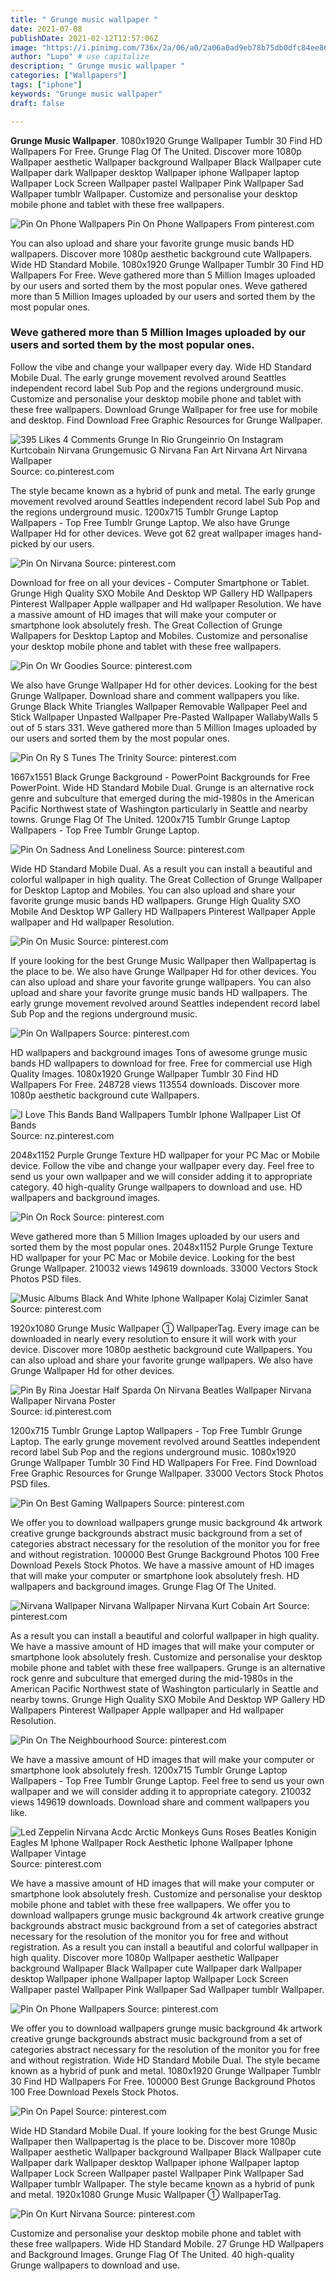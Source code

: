 ```yaml
---
title: " Grunge music wallpaper "
date: 2021-07-08
publishDate: 2021-02-12T12:57:06Z
image: "https://i.pinimg.com/736x/2a/06/a0/2a06a0ad9eb78b75db0dfc84ee861f56.jpg"
author: "Lupo" # use capitalize
description: " Grunge music wallpaper "
categories: ["Wallpapers"]
tags: ["iphone"]
keywords: "Grunge music wallpaper"
draft: false

---
```



**Grunge Music Wallpaper**. 1080x1920 Grunge Wallpaper Tumblr 30 Find HD Wallpapers For Free. Grunge Flag Of The United. Discover more 1080p Wallpaper aesthetic Wallpaper background Wallpaper Black Wallpaper cute Wallpaper dark Wallpaper desktop Wallpaper iphone Wallpaper laptop Wallpaper Lock Screen Wallpaper pastel Wallpaper Pink Wallpaper Sad Wallpaper tumblr Wallpaper. Customize and personalise your desktop mobile phone and tablet with these free wallpapers.

![Pin On Phone Wallpapers](https://i.pinimg.com/originals/3d/4a/3a/3d4a3a83e184c5817717c08ca1c5b2dc.jpg "Pin On Phone Wallpapers")
Pin On Phone Wallpapers From pinterest.com


You can also upload and share your favorite grunge music bands HD wallpapers. Discover more 1080p aesthetic background cute Wallpapers. Wide HD Standard Mobile. 1080x1920 Grunge Wallpaper Tumblr 30 Find HD Wallpapers For Free. Weve gathered more than 5 Million Images uploaded by our users and sorted them by the most popular ones. Weve gathered more than 5 Million Images uploaded by our users and sorted them by the most popular ones.

### Weve gathered more than 5 Million Images uploaded by our users and sorted them by the most popular ones.

Follow the vibe and change your wallpaper every day. Wide HD Standard Mobile Dual. The early grunge movement revolved around Seattles independent record label Sub Pop and the regions underground music. Customize and personalise your desktop mobile phone and tablet with these free wallpapers. Download Grunge Wallpaper for free use for mobile and desktop. Find Download Free Graphic Resources for Grunge Wallpaper.


![395 Likes 4 Comments Grunge In Rio Grungeinrio On Instagram Kurtcobain Nirvana Grungemusic G Nirvana Fan Art Nirvana Art Nirvana Wallpaper](https://i.pinimg.com/originals/c6/e3/ea/c6e3ea1cda1f32b6fe68cd1d1cd610a5.jpg "395 Likes 4 Comments Grunge In Rio Grungeinrio On Instagram Kurtcobain Nirvana Grungemusic G Nirvana Fan Art Nirvana Art Nirvana Wallpaper")
Source: co.pinterest.com

The style became known as a hybrid of punk and metal. The early grunge movement revolved around Seattles independent record label Sub Pop and the regions underground music. 1200x715 Tumblr Grunge Laptop Wallpapers - Top Free Tumblr Grunge Laptop. We also have Grunge Wallpaper Hd for other devices. Weve got 62 great wallpaper images hand-picked by our users.

![Pin On Nirvana](https://i.pinimg.com/736x/e5/46/bf/e546bfd629c089fe7187acf03b0751b9.jpg "Pin On Nirvana")
Source: pinterest.com

Download for free on all your devices - Computer Smartphone or Tablet. Grunge High Quality SXO Mobile And Desktop WP Gallery HD Wallpapers Pinterest Wallpaper Apple wallpaper and Hd wallpaper Resolution. We have a massive amount of HD images that will make your computer or smartphone look absolutely fresh. The Great Collection of Grunge Wallpapers for Desktop Laptop and Mobiles. Customize and personalise your desktop mobile phone and tablet with these free wallpapers.

![Pin On Wr Goodies](https://i.pinimg.com/originals/e0/7a/7d/e07a7d5b2a61b1ac8f44dd3916d72427.jpg "Pin On Wr Goodies")
Source: pinterest.com

We also have Grunge Wallpaper Hd for other devices. Looking for the best Grunge Wallpaper. Download share and comment wallpapers you like. Grunge Black White Triangles Wallpaper Removable Wallpaper Peel and Stick Wallpaper Unpasted Wallpaper Pre-Pasted Wallpaper WallabyWalls 5 out of 5 stars 331. Weve gathered more than 5 Million Images uploaded by our users and sorted them by the most popular ones.

![Pin On Ry S Tunes The Trinity](https://i.pinimg.com/originals/ef/88/14/ef881402472db98caf45fd33bc9310dc.jpg "Pin On Ry S Tunes The Trinity")
Source: pinterest.com

1667x1551 Black Grunge Background - PowerPoint Backgrounds for Free PowerPoint. Wide HD Standard Mobile Dual. Grunge is an alternative rock genre and subculture that emerged during the mid-1980s in the American Pacific Northwest state of Washington particularly in Seattle and nearby towns. Grunge Flag Of The United. 1200x715 Tumblr Grunge Laptop Wallpapers - Top Free Tumblr Grunge Laptop.

![Pin On Sadness And Loneliness](https://i.pinimg.com/474x/5c/5c/13/5c5c13f7693a546cc9a8123e89ab36c2.jpg "Pin On Sadness And Loneliness")
Source: pinterest.com

Wide HD Standard Mobile Dual. As a result you can install a beautiful and colorful wallpaper in high quality. The Great Collection of Grunge Wallpaper for Desktop Laptop and Mobiles. You can also upload and share your favorite grunge music bands HD wallpapers. Grunge High Quality SXO Mobile And Desktop WP Gallery HD Wallpapers Pinterest Wallpaper Apple wallpaper and Hd wallpaper Resolution.

![Pin On Music](https://i.pinimg.com/originals/94/d7/ef/94d7ef124e66597e7d1e58a370454d2a.jpg "Pin On Music")
Source: pinterest.com

If youre looking for the best Grunge Music Wallpaper then Wallpapertag is the place to be. We also have Grunge Wallpaper Hd for other devices. You can also upload and share your favorite grunge wallpapers. You can also upload and share your favorite grunge music bands HD wallpapers. The early grunge movement revolved around Seattles independent record label Sub Pop and the regions underground music.

![Pin On Wallpapers](https://i.pinimg.com/736x/29/2a/37/292a37606c7b842261328d78973d4e57.jpg "Pin On Wallpapers")
Source: pinterest.com

HD wallpapers and background images Tons of awesome grunge music bands HD wallpapers to download for free. Free for commercial use High Quality Images. 1080x1920 Grunge Wallpaper Tumblr 30 Find HD Wallpapers For Free. 248728 views 113554 downloads. Discover more 1080p aesthetic background cute Wallpapers.

![I Love This Bands Band Wallpapers Tumblr Iphone Wallpaper List Of Bands](https://i.pinimg.com/originals/9e/f6/77/9ef677c879b499c1b274d8a315965a69.jpg "I Love This Bands Band Wallpapers Tumblr Iphone Wallpaper List Of Bands")
Source: nz.pinterest.com

2048x1152 Purple Grunge Texture HD wallpaper for your PC Mac or Mobile device. Follow the vibe and change your wallpaper every day. Feel free to send us your own wallpaper and we will consider adding it to appropriate category. 40 high-quality Grunge wallpapers to download and use. HD wallpapers and background images.

![Pin On Rock](https://i.pinimg.com/originals/17/73/c6/1773c698cf52a8d00c9b76f54cc9b695.jpg "Pin On Rock")
Source: pinterest.com

Weve gathered more than 5 Million Images uploaded by our users and sorted them by the most popular ones. 2048x1152 Purple Grunge Texture HD wallpaper for your PC Mac or Mobile device. Looking for the best Grunge Wallpaper. 210032 views 149619 downloads. 33000 Vectors Stock Photos PSD files.

![Music Albums Black And White Iphone Wallpaper Kolaj Cizimler Sanat](https://i.pinimg.com/originals/1d/cd/14/1dcd14e405cd145c5af3eac700dd1cc2.jpg "Music Albums Black And White Iphone Wallpaper Kolaj Cizimler Sanat")
Source: pinterest.com

1920x1080 Grunge Music Wallpaper ① WallpaperTag. Every image can be downloaded in nearly every resolution to ensure it will work with your device. Discover more 1080p aesthetic background cute Wallpapers. You can also upload and share your favorite grunge wallpapers. We also have Grunge Wallpaper Hd for other devices.

![Pin By Rina Joestar Half Sparda On Nirvana Beatles Wallpaper Nirvana Wallpaper Nirvana Poster](https://i.pinimg.com/originals/3c/41/aa/3c41aad301193f09acb2916c6e8d0e09.png "Pin By Rina Joestar Half Sparda On Nirvana Beatles Wallpaper Nirvana Wallpaper Nirvana Poster")
Source: id.pinterest.com

1200x715 Tumblr Grunge Laptop Wallpapers - Top Free Tumblr Grunge Laptop. The early grunge movement revolved around Seattles independent record label Sub Pop and the regions underground music. 1080x1920 Grunge Wallpaper Tumblr 30 Find HD Wallpapers For Free. Find Download Free Graphic Resources for Grunge Wallpaper. 33000 Vectors Stock Photos PSD files.

![Pin On Best Gaming Wallpapers](https://i.pinimg.com/originals/69/a5/b2/69a5b256c3d47cf46658beeaf77298dd.jpg "Pin On Best Gaming Wallpapers")
Source: pinterest.com

We offer you to download wallpapers grunge music background 4k artwork creative grunge backgrounds abstract music background from a set of categories abstract necessary for the resolution of the monitor you for free and without registration. 100000 Best Grunge Background Photos 100 Free Download Pexels Stock Photos. We have a massive amount of HD images that will make your computer or smartphone look absolutely fresh. HD wallpapers and background images. Grunge Flag Of The United.

![Nirvana Wallpaper Nirvana Wallpaper Nirvana Kurt Cobain Art](https://i.pinimg.com/originals/bd/bd/9d/bdbd9d92e714d6296d64141215867eb1.jpg "Nirvana Wallpaper Nirvana Wallpaper Nirvana Kurt Cobain Art")
Source: pinterest.com

As a result you can install a beautiful and colorful wallpaper in high quality. We have a massive amount of HD images that will make your computer or smartphone look absolutely fresh. Customize and personalise your desktop mobile phone and tablet with these free wallpapers. Grunge is an alternative rock genre and subculture that emerged during the mid-1980s in the American Pacific Northwest state of Washington particularly in Seattle and nearby towns. Grunge High Quality SXO Mobile And Desktop WP Gallery HD Wallpapers Pinterest Wallpaper Apple wallpaper and Hd wallpaper Resolution.

![Pin On The Neighbourhood](https://i.pinimg.com/originals/3e/75/1f/3e751f4e86c99d1d2260c9287152323b.jpg "Pin On The Neighbourhood")
Source: pinterest.com

We have a massive amount of HD images that will make your computer or smartphone look absolutely fresh. 1200x715 Tumblr Grunge Laptop Wallpapers - Top Free Tumblr Grunge Laptop. Feel free to send us your own wallpaper and we will consider adding it to appropriate category. 210032 views 149619 downloads. Download share and comment wallpapers you like.

![Led Zeppelin Nirvana Acdc Arctic Monkeys Guns Roses Beatles Konigin Eagles M Iphone Wallpaper Rock Aesthetic Iphone Wallpaper Iphone Wallpaper Vintage](https://i.pinimg.com/736x/a9/a7/e3/a9a7e3a2effc47dfdfb7db5414cd0f85.jpg "Led Zeppelin Nirvana Acdc Arctic Monkeys Guns Roses Beatles Konigin Eagles M Iphone Wallpaper Rock Aesthetic Iphone Wallpaper Iphone Wallpaper Vintage")
Source: pinterest.com

We have a massive amount of HD images that will make your computer or smartphone look absolutely fresh. Customize and personalise your desktop mobile phone and tablet with these free wallpapers. We offer you to download wallpapers grunge music background 4k artwork creative grunge backgrounds abstract music background from a set of categories abstract necessary for the resolution of the monitor you for free and without registration. As a result you can install a beautiful and colorful wallpaper in high quality. Discover more 1080p Wallpaper aesthetic Wallpaper background Wallpaper Black Wallpaper cute Wallpaper dark Wallpaper desktop Wallpaper iphone Wallpaper laptop Wallpaper Lock Screen Wallpaper pastel Wallpaper Pink Wallpaper Sad Wallpaper tumblr Wallpaper.

![Pin On Phone Wallpapers](https://i.pinimg.com/originals/3d/4a/3a/3d4a3a83e184c5817717c08ca1c5b2dc.jpg "Pin On Phone Wallpapers")
Source: pinterest.com

We offer you to download wallpapers grunge music background 4k artwork creative grunge backgrounds abstract music background from a set of categories abstract necessary for the resolution of the monitor you for free and without registration. Wide HD Standard Mobile Dual. The style became known as a hybrid of punk and metal. 1080x1920 Grunge Wallpaper Tumblr 30 Find HD Wallpapers For Free. 100000 Best Grunge Background Photos 100 Free Download Pexels Stock Photos.

![Pin On Papel](https://i.pinimg.com/originals/b0/98/34/b09834c17b4abbd994bed37f25515d29.jpg "Pin On Papel")
Source: pinterest.com

Wide HD Standard Mobile Dual. If youre looking for the best Grunge Music Wallpaper then Wallpapertag is the place to be. Discover more 1080p Wallpaper aesthetic Wallpaper background Wallpaper Black Wallpaper cute Wallpaper dark Wallpaper desktop Wallpaper iphone Wallpaper laptop Wallpaper Lock Screen Wallpaper pastel Wallpaper Pink Wallpaper Sad Wallpaper tumblr Wallpaper. The style became known as a hybrid of punk and metal. 1920x1080 Grunge Music Wallpaper ① WallpaperTag.

![Pin On Kurt Nirvana](https://i.pinimg.com/736x/2a/06/a0/2a06a0ad9eb78b75db0dfc84ee861f56.jpg "Pin On Kurt Nirvana")
Source: pinterest.com

Customize and personalise your desktop mobile phone and tablet with these free wallpapers. Wide HD Standard Mobile. 27 Grunge HD Wallpapers and Background Images. Grunge Flag Of The United. 40 high-quality Grunge wallpapers to download and use.

